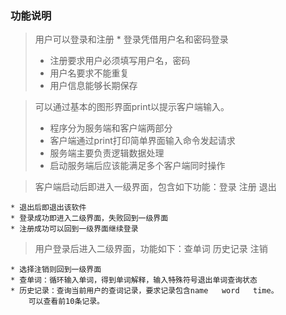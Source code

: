 ### 功能说明

> 用户可以登录和注册
>     * 登录凭借用户名和密码登录
>
> - 注册要求用户必须填写用户名，密码
> - 用户名要求不能重复
> - 用户信息能够长期保存

> 可以通过基本的图形界面print以提示客户端输入。
>
> - 程序分为服务端和客户端两部分
> - 客户端通过print打印简单界面输入命令发起请求
> - 服务端主要负责逻辑数据处理
> - 启动服务端后应该能满足多个客户端同时操作

> 客户端启动后即进入一级界面，包含如下功能：登录    注册    退出

```
* 退出后即退出该软件
* 登录成功即进入二级界面，失败回到一级界面
* 注册成功可以回到一级界面继续登录
```

> 用户登录后进入二级界面，功能如下：查单词    历史记录    注销

```
* 选择注销则回到一级界面
* 查单词：循环输入单词，得到单词解释，输入特殊符号退出单词查询状态
* 历史记录：查询当前用户的查词记录，要求记录包含name   word   time。
    可以查看前10条记录。
```

